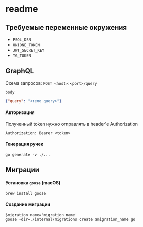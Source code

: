 
# readme

## Требуемые переменные окружения

- `PSQL_DSN`
- `UNIONE_TOKEN`
- `JWT_SECRET_KEY`
- `TG_TOKEN`

## GraphQL

Схема запросов: `POST <host>:<port>/query`

`body`
```json
{"query": "<тело query>"}
```

#### Авторизация

Полученный token нужно отправлять в header'е Authorization
```
Authorization: Bearer <token>
```

#### Генерация ручек

```shell
go generate -v ./...
```

## Миграции

#### Установка `goose` (macOS)

```shell
brew install goose
```

#### Создание миграции
```shell
$migration_name='migration_name'
goose -dir=./internal/migrations create $migration_name go
```

